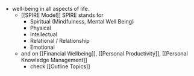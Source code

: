 - well-being in all aspects of life.
    - [[SPIRE Model]] SPIRE stands for 
        - Spiritual (Mindfulness, Mental Well Being)
        - Physical 
        - Intellectual
        - Relational / Relationship
        - Emotional
    - and on [[Financial Wellbeing]], [[Personal Productivity]], [[Personal Knowledge Management]]
        - check [[Outline Topics]]
